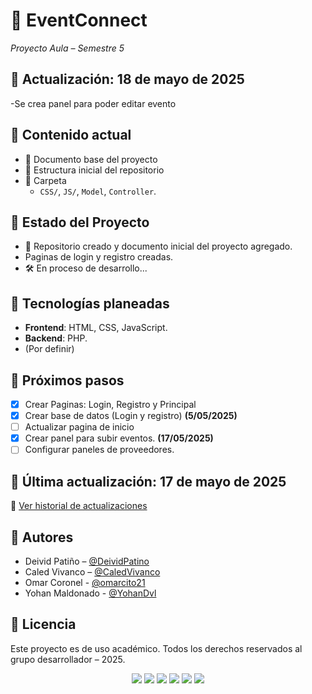 # 🎉 EventConnect  
_Proyecto Aula – Semestre 5_

## 📅 Actualización: 18 de mayo de 2025
-Se crea panel para poder editar evento
  
## 📂 Contenido actual
- 📄 Documento base del proyecto 
- 📁 Estructura inicial del repositorio
- 📁 Carpeta
   - `CSS/`, `JS/`, `Model`, `Controller`.

## 📁 Estado del Proyecto
- 🚀 Repositorio creado y documento inicial del proyecto agregado.
- Paginas de login y registro creadas.
- 🛠️ En proceso de desarrollo...

## 🧠 Tecnologías planeadas
- **Frontend**: HTML, CSS, JavaScript.
- **Backend**: PHP.
- (Por definir)

## 📌 Próximos pasos
- [X] Crear Paginas: Login, Registro y Principal
- [X] Crear base de datos (Login y registro) **(5/05/2025)**
- [ ] Actualizar pagina de inicio
- [X] Crear panel para subir eventos. **(17/05/2025)**
- [ ] Configurar paneles de proveedores.

## 📅 Última actualización: 17 de mayo de 2025
📘 [Ver historial de actualizaciones](CHANGELOG.md)

## 👥 Autores
- Deivid Patiño – [@DeividPatino](https://github.com/DeividPatino)
- Caled Vivanco – [@CaledVivanco](https://github.com/CaledVivanco)
- Omar Coronel - [@omarcito21](https://github.com/omarcito21)
- Yohan Maldonado - [@YohanDvl](https://github.com/YohanDvl)

## 🧾 Licencia
Este proyecto es de uso académico. Todos los derechos reservados al grupo desarrollador – 2025.

<p align="center">
  <img src="https://img.shields.io/badge/HTML5-E34F26?logo=html5&logoColor=white" />
  <img src="https://img.shields.io/badge/GitHub-181717?logo=github&logoColor=white" />
  <img src="https://img.shields.io/badge/CSS3-1572B6?logo=css3&logoColor=white" />
  <img src="https://img.shields.io/badge/JavaScript-F7DF1E?logo=javascript&logoColor=black" />
  <img src="https://img.shields.io/badge/PHP-777BB4?logo=php&logoColor=white" />
  <img src="https://img.shields.io/badge/Bootstrap-7952B3?logo=bootstrap&logoColor=white" />
</p>

